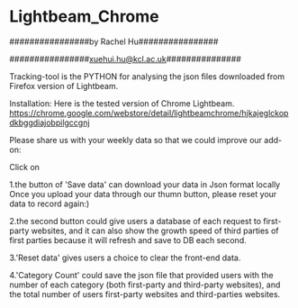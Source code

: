 # Lightbeam_Chrome


################by Rachel Hu################

################xuehui.hu@kcl.ac.uk###############

Tracking-tool is the PYTHON for analysing the json files downloaded from Firefox version of Lightbeam.






Installation:
Here is the tested version of Chrome Lightbeam.
https://chrome.google.com/webstore/detail/lightbeamchrome/hjkajeglckopdkbggdiajobpilgccgnj


Please share us with your weekly data so that we could improve our add-on:

Click on 

1.the button of 'Save data' can download your data in Json format locally
Once you upload your data through our thumn button, please reset your data to record again:)
         
2.the second button could give users a database of each request to first-party websites, and it can also show the growth speed of third parties of first parties because it will refresh and save to DB each second.
         
3.'Reset data' gives users a choice to clear the front-end data.

4.'Category Count' could save the json file that provided users with the number of each category (both first-party and third-party websites), and the total number of users first-party websites and third-parties websites.
